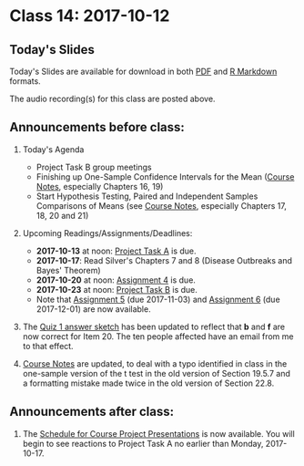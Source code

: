 # Class 14: 2017-10-12

## Today's Slides

Today's Slides are available for download in both [PDF](https://github.com/THOMASELOVE/431slides/blob/master/class_14/431_2017_class-14-slides.pdf) and [R Markdown](https://github.com/THOMASELOVE/431slides/blob/master/class_14/431_2017_class-14-slides.Rmd) formats. 

The audio recording(s) for this class are posted above.

## Announcements before class:

1. Today's Agenda
    - Project Task B group meetings
    - Finishing up One-Sample Confidence Intervals for the Mean ([Course Notes](https://thomaselove.github.io/431notes/), especially Chapters 16, 19)
    - Start Hypothesis Testing, Paired and Independent Samples Comparisons of Means (see [Course Notes](https://thomaselove.github.io/431notes/), especially Chapters 17, 18, 20 and 21)
    
2. Upcoming Readings/Assignments/Deadlines:
    - **2017-10-13** at noon: [Project Task A](https://github.com/THOMASELOVE/431project/tree/master/TaskA) is due.
    - **2017-10-17**: Read Silver's Chapters 7 and 8 (Disease Outbreaks and Bayes' Theorem)
    - **2017-10-20** at noon: [Assignment 4](https://github.com/THOMASELOVE/431homework/blob/master/431-2017_assignment-4.md) is due.
    - **2017-10-23** at noon: [Project Task B](https://github.com/THOMASELOVE/431project/tree/master/TaskB) is due.
    - Note that [Assignment 5](https://github.com/THOMASELOVE/431homework/blob/master/431-2017_assignment-5.md) (due 2017-11-03) and [Assignment 6](https://github.com/THOMASELOVE/431homework/blob/master/431-2017_assignment-6.md) (due 2017-12-01) are now available.
    
3. The [Quiz 1 answer sketch](https://github.com/THOMASELOVE/431slides/blob/master/class_13/431-quiz1sketch-2017.pdf) has been updated to reflect that **b** and **f** are now correct for Item 20. The ten people affected have an email from me to that effect.

4. [Course Notes](https://thomaselove.github.io/431notes/) are updated, to deal with a typo identified in class in the one-sample version of the t test in the old version of Section 19.5.7 and a formatting mistake made twice in the old version of Section 22.8.

## Announcements after class:

1. The [Schedule for Course Project Presentations](https://github.com/THOMASELOVE/431project/blob/master/TaskF/SCHEDULE.md) is now available. You will begin to see reactions to Project Task A no earlier than Monday, 2017-10-17.
